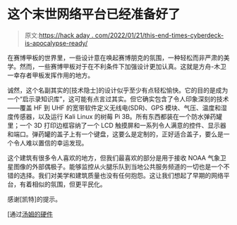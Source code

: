 # 这个末世网络平台已经准备好了

> 原文:[https://hack aday . com/2022/01/21/this-end-times-cyberdeck-is-apocalypse-ready/](https://hackaday.com/2022/01/21/this-end-times-cyberdeck-is-apocalypse-ready/)

在赛博甲板的世界里，一些设计意在唤起赛博朋克的氛围，一种轻松而非严肃的美学。然而，一些赛博甲板对于在不利条件下加强设计更加认真。这就是方舟-木卫一幸存者甲板发挥作用的地方。

诚然，这个名副其实的[技术隐士]的设计似乎至少有点轻松愉快。它的目的是成为一个“启示录知识库”，这可能有点言过其实。但它确实包含了令人印象深刻的技术——覆盖 HF 到 UHF 的宽带软件定义无线电(SDR)、GPS 模块、气压、温度和湿度传感器，以及运行 Kali Linux 的树莓 Pi 3B。所有东西都装在一个防水弹药罐里；一个 3D 打印边框容纳了一个 LCD 触摸屏和一系列令人满意的控件、显示器和端口。弹药罐的盖子上有一个键盘，这要么是定制的，正好适合盖子，要么是一个令人难以置信的幸运发现。

这个建筑有很多令人喜欢的地方，但我们最喜欢的部分是用于接收 NOAA 气象卫星图像的外部偶极子。能够监控从火腿乐队到当地公共服务频道的一切也是一个不错的选择。我们对美学和建筑质量也没有任何抱怨。这让我们想起了早期的网络平台，有着相似的氛围，但更平民化。

感谢[凯特]的提示。

[通过[汤姆的硬件](https://www.tomshardware.com/news/raspberry-pi-ark-io-survival-deck)